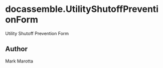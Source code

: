# docassemble.UtilityShutoffPreventionForm

Utility Shutoff Prevention Form

## Author

Mark Marotta

